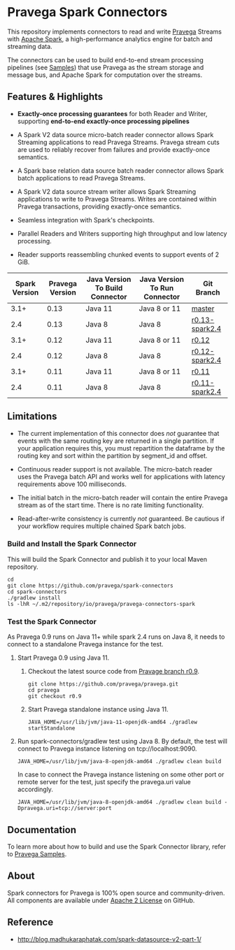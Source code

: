 <!--
Copyright (c) Dell Inc., or its subsidiaries. All Rights Reserved.

Licensed under the Apache License, Version 2.0 (the "License");
you may not use this file except in compliance with the License.
You may obtain a copy of the License at

    http://www.apache.org/licenses/LICENSE-2.0
-->
# Pravega Spark Connectors

This repository implements connectors to read and write [Pravega](http://pravega.io/) Streams
with [Apache Spark](http://spark.apache.org/),
a high-performance analytics engine for batch and streaming data.

The connectors can be used to build end-to-end stream processing pipelines
(see [Samples](https://github.com/pravega/pravega-samples))
that use Pravega as the stream storage and message bus, and Apache Spark for computation over the streams.


## Features & Highlights

  - **Exactly-once processing guarantees** for both Reader and Writer, supporting **end-to-end exactly-once processing pipelines**

  - A Spark V2 data source micro-batch reader connector allows Spark Streaming applications to read Pravega Streams.
    Pravega stream cuts are used to reliably recover from failures and provide exactly-once semantics.
    
  - A Spark base relation data source batch reader connector allows Spark batch applications to read Pravega Streams.

  - A Spark V2 data source stream writer allows Spark Streaming applications to write to Pravega Streams.
    Writes are contained within Pravega transactions, providing exactly-once semantics.

  - Seamless integration with Spark's checkpoints.

  - Parallel Readers and Writers supporting high throughput and low latency processing.

  - Reader supports reassembling chunked events to support events of 2 GiB.

| Spark Version | Pravega Version | Java Version To Build Connector | Java Version To Run Connector | Git Branch                                                                        |
|---------------|-----------------|---------------------------------|-------------------------------|-----------------------------------------------------------------------------------|
| 3.1+          | 0.13            | Java 11                         | Java 8 or 11                  | [master](https://github.com/pravega/spark-connectors)                             |
| 2.4           | 0.13            | Java 8                          | Java 8                        | [r0.13-spark2.4](https://github.com/pravega/spark-connectors/tree/r0.13-spark2.4) |
| 3.1+          | 0.12            | Java 11                         | Java 8 or 11                  | [r0.12](https://github.com/pravega/spark-connectors/tree/r0.12)                   |
| 2.4           | 0.12            | Java 8                          | Java 8                        | [r0.12-spark2.4](https://github.com/pravega/spark-connectors/tree/r0.12-spark2.4) |
| 3.1+          | 0.11            | Java 11                         | Java 8 or 11                  | [r0.11](https://github.com/pravega/spark-connectors/tree/r0.11)                   |
| 2.4           | 0.11            | Java 8                          | Java 8                        | [r0.11-spark2.4](https://github.com/pravega/spark-connectors/tree/r0.11-spark2.4) |

## Limitations

  - The current implementation of this connector does *not* guarantee that events with the same routing key
    are returned in a single partition. 
    If your application requires this, you must repartition the dataframe by the routing key and sort within the
    partition by segment_id and offset.

  - Continuous reader support is not available. The micro-batch reader uses the Pravega batch API and works well for
    applications with latency requirements above 100 milliseconds.

  - The initial batch in the micro-batch reader will contain the entire Pravega stream as of the start time.
    There is no rate limiting functionality.

  - Read-after-write consistency is currently *not* guaranteed.
    Be cautious if your workflow requires multiple chained Spark batch jobs.

### Build and Install the Spark Connector

This will build the Spark Connector and publish it to your local Maven repository.

```
cd
git clone https://github.com/pravega/spark-connectors
cd spark-connectors
./gradlew install
ls -lhR ~/.m2/repository/io/pravega/pravega-connectors-spark
```

### Test the Spark Connector
As Pravega 0.9 runs on Java 11+ while spark 2.4 runs on Java 8, it needs to connect to a standalone Pravega instance for the test.
1. Start Pravega 0.9 using Java 11.
    1. Checkout the latest source code from [Pravage branch r0.9](https://github.com/pravega/pravega/tree/r0.9).
       ```
       git clone https://github.com/pravega/pravega.git
       cd pravega
       git checkout r0.9 
       ```
    2. Start Pravega standalone instance using Java 11.
       ```
       JAVA_HOME=/usr/lib/jvm/java-11-openjdk-amd64 ./gradlew startStandalone
       ```

2. Run spark-connectors/gradlew test using Java 8. 
   By default, the test will connect to Pravega instance listening on tcp://localhost:9090.
    ```
    JAVA_HOME=/usr/lib/jvm/java-8-openjdk-amd64 ./gradlew clean build
    ```
   In case to connect the Pravega instance listening on some other port or remote server for the test, just specify the pravega.uri value accordingly.
    ```
    JAVA_HOME=/usr/lib/jvm/java-8-openjdk-amd64 ./gradlew clean build -Dpravega.uri=tcp://server:port
    ```

## Documentation

To learn more about how to build and use the Spark Connector library, refer to
[Pravega Samples](https://github.com/claudiofahey/pravega-samples/tree/spark-connector-examples/spark-connector-examples).

## About

Spark connectors for Pravega is 100% open source and community-driven. All components are available
under [Apache 2 License](https://www.apache.org/licenses/LICENSE-2.0.html) on GitHub.

## Reference

- http://blog.madhukaraphatak.com/spark-datasource-v2-part-1/
